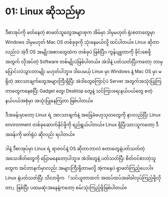 # 01: Linux ဆိုသည်မှာ

ဒီစာအုပ်ကို ဖတ်နေတဲ့ စာဖတ်သူတွေအများစုက အိမ်မှာ ဒါမှမဟုတ် ရုံးစတာတွေမှာ Windows ဒါမှမဟုတ် Mac OS တစ်ခုခုကို သုံးနေမယ်လို့ ထင်ပါတယ်။ Linux ဆိုတာလည်းပဲ အဲ့ဒီ OS အမျိုးအစားတွေထဲက တစ်ခုပဲ ဖြစ်ပြီး၊ ကွန်ပျူတာကို ခိုင်းစေဖို့အတွက် လိုအပ်တဲ့ Software တစ်မျိုးပဲဖြစ်ပါတယ်။ အဲဒါနဲ့ ပတ်သတ်ပြီးကတော့ ဘာမှပြောင်းလဲသွားတာမျိုး မဟုတ်ပါဘူး။ ဒါပေမယ့် Linux မှာ Windows နဲ့ Mac OS မှာ မရှိတဲ့ အားသာချက်တွေအများကြီးရှိပြီး အဲဒါတွေကြောင့်ပဲ Server အတွက်အသုံးပြုကြတာတွေကနေစပြီး Gadget တွေ၊ Desktop တွေနဲ့ သင်ကြားရေးနယ်ပယ်တွေ စတဲ့ နယ်ပယ်အစုံမှာ အသုံးပြုနေကြတာ ဖြစ်ပါတယ်။

ဒီအခန်းမှာတော့ Linux ရဲ့ အားသာချက်နဲ့ အခြေခံဗဟုသုတတွေကို နားလည်ပြီး Linux environment တစ်ခုဆောက်နိုင်ဖို့ကို ရည်ရွယ်ပါတယ်။ Linux ရှိပြီးသားသူကတော့ ဒီအခန်းကို ဖတ်ရုံပဲ ဆိုလည်း ရပါတယ်။

ဒါနဲ့ ဒီစာအုပ်မှာ Linux ရဲ့ ရာဇဝင်နဲ့ OS ဆိုတာဘာလဲ စတာတွေနဲ့ပတ်သတ်တဲ့ အသေးစိတ်တွေကို ပြောမနေတော့ပါဘူး။ အဲဒါတွေနဲ့ ပတ်သတ်ပြီး စိတ်ဝင်စားတဲ့သူတွေက အင်တာနက်မှာလည်း အများကြီးရှိတာမလို့ အဲ့ကနေပဲ ရှာဖတ်ကြည့်ပေးပါ။ Linux နဲ့ပတ်သတ်ပြီး သိလာဖို့က 「သင်ယူတာထက် အထပ်ထပ်အခါခါလုပ်ကြည့်ဖို့လိုတာ」ဖြစ်ပြီး ပထမဆုံးအနေနဲ့ကတော့ စမ်းသုံးကြည့်ဖို့ဖြစ်ပါတယ်။
